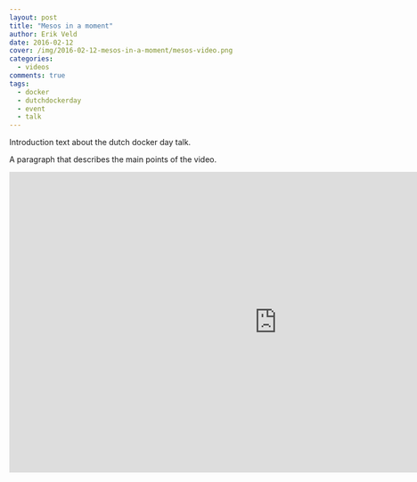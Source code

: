 ```yaml
---
layout: post
title: "Mesos in a moment"
author: Erik Veld
date: 2016-02-12
cover: /img/2016-02-12-mesos-in-a-moment/mesos-video.png
categories:
  - videos
comments: true
tags:
  - docker
  - dutchdockerday
  - event
  - talk
---
```

Introduction text about the dutch docker day talk.

A paragraph that describes the main points of the video.

<iframe
  width="960"
  height="540"
  src="http://www.youtube.com/embed/zjMPSIw175Y"
  frameborder="0"
  allowfullscreen>
</iframe>

